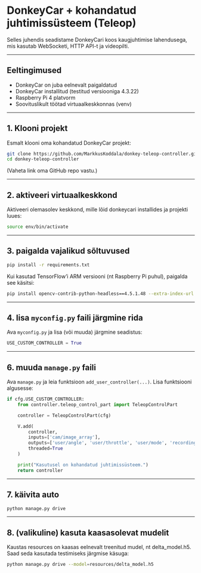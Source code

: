 # DonkeyCar + kohandatud juhtimissüsteem (Teleop)

Selles juhendis seadistame DonkeyCari koos kaugjuhtimise lahendusega, mis kasutab WebSocketi, HTTP API-t ja videopilti.

---

## Eeltingimused

* DonkeyCar on juba eelnevalt paigaldatud
* DonkeyCar installitud (testitud versiooniga 4.3.22)
* Raspberry Pi 4 platvorm
* Soovituslikult töötad virtuaalkeskkonnas (venv)

---

## 1. Klooni projekt

Esmalt klooni oma kohandatud DonkeyCar projekt:

```bash
git clone https://github.com/MarkkusKoddala/donkey-teleop-controller.git
cd donkey-teleop-controller
```

(Vaheta link oma GitHub repo vastu.)

---

## 2. aktiveeri virtuaalkeskkond

Aktiveeri olemasolev keskkond, mille lõid donkeycari installides ja projekti luues:
```bash
source env/bin/activate
```

---

## 3. paigalda vajalikud sõltuvused

```bash
pip install -r requirements.txt
```

Kui kasutad TensorFlow’i ARM versiooni (nt Raspberry Pi puhul), paigalda see käsitsi:

```bash
pip install opencv-contrib-python-headless==4.5.1.48 --extra-index-url https://www.piwheels.org/simple
```

---

## 4. lisa `myconfig.py` faili järgmine rida

Ava `myconfig.py` ja lisa (või muuda) järgmine seadistus:

```python
USE_CUSTOM_CONTROLLER = True
```

---

## 6. muuda `manage.py` faili

Ava `manage.py` ja leia funktsioon `add_user_controller(...)`. Lisa funktsiooni algusesse:

```python
if cfg.USE_CUSTOM_CONTROLLER:
    from controller.teleop_control_part import TeleopControlPart

    controller = TeleopControlPart(cfg)

    V.add(
        controller,
        inputs=['cam/image_array'],
        outputs=['user/angle', 'user/throttle', 'user/mode', 'recording', 'cam/image_array'],
        threaded=True
    )

    print("Kasutusel on kohandatud juhtimissüsteem.")
    return controller
```

---

## 7. käivita auto

```bash
python manage.py drive
```
---

## 8. (valikuline) kasuta kaasasolevat mudelit
Kaustas resources on kaasas eelnevalt treenitud mudel, nt delta_model.h5. Saad seda kasutada testimiseks järgmise käsuga:
```bash
python manage.py drive --model=resources/delta_model.h5
```

